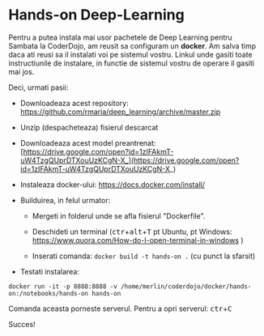 # Hands-on Deep-Learning 


Pentru a putea instala mai usor pachetele de Deep Learning pentru Sambata la CoderDojo, am reusit sa configuram un **docker**.
Am salva timp daca ati reusi sa il instalati voi pe sistemul vostru. Linkul unde gasiti toate instructiunile de instalare, in functie de sistemul vostru de operare il gasiti mai jos.

Deci, urmati pasii:

- Downloadeaza acest repository: https://github.com/rmaria/deep_learning/archive/master.zip 

- Unzip (despacheteaza) fisierul descarcat

- Downloadeaza acest model preantrenat: [https://drive.google.com/open?id=1zIFAkmT-uW4TzgQUprDTXouUzKCgN-X_](https://drive.google.com/open?id=1zIFAkmT-uW4TzgQUprDTXouUzKCgN-X_)

- Instaleaza docker-ului: https://docs.docker.com/install/   

- Builduirea, in felul urmator:

    - Mergeti in folderul unde se afla fisierul "Dockerfile". 

    - Deschideti un terminal (<kbd>ctr</kbd>+<kbd>alt</kbd>+<kbd>T</kbd> pt Ubuntu, pt Windows: https://www.quora.com/How-do-I-open-terminal-in-windows )

    - Inserati comanda:   `docker build -t hands-on .`  (cu punct la sfarsit)

- Testati instalarea:

```
docker run -it -p 8888:8888 -v /home/merlin/coderdojo/docker/hands-on:/notebooks/hands-on hands-on
```
Comanda aceasta porneste serverul. Pentru a opri serverul: <kbd>ctr</kbd>+<kbd>C</kbd>
     
    
Succes!

